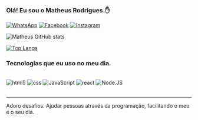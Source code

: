 

### Olá! Eu sou o Matheus Rodrigues.✋ 

[![WhatsApp](https://img.shields.io/badge/WhatsApp-25D366?style=for-the-badge&logo=whatsapp&logoColor=white)](https://api.whatsapp.com/send/?phone=%2B5543984115464&text&type=phone_number&app_absent=0)
[![Facebook](https://img.shields.io/badge/Facebook-1877F2?style=for-the-badge&logo=facebook&logoColor=white)](https://www.facebook.com/profile.php?id=100022575052166)
[![Instagram](https://img.shields.io/badge/Instagram-E4405F?style=for-the-badge&logo=instagram&logoColor=white)](https://www.instagram.com/m1theusrodrigues/)

![Matheus GitHub stats](https://github-readme-stats.vercel.app/api?username=m1theusr&count_private=false&theme=dark)

[![Top Langs](https://github-readme-stats.vercel.app/api/top-langs/?username=m1theusr&layout=compact&theme=dark)](https://github.com/anuraghazra/github-readme-stats)

### Tecnologias que eu uso no meu dia.

<div style="display: inline_block"><br />
    <img alt="html5" src="https://img.shields.io/badge/HTML5-E34F26?style=for-the-badge&logo=html5&logoColor=white">
    <img alt="css" src="https://img.shields.io/badge/CSS-239120?&style=for-the-badge&logo=css3&logoColor=white">
    <img alt="JavaScript" src="https://img.shields.io/badge/JavaScript-F7DF1E?style=for-the-badge&logo=javascript&logoColor=black">
    <img alt="react" src="https://img.shields.io/badge/React-20232A?style=for-the-badge&logo=react&logoColor=61DAFB">
    <img alt="Node.JS" src="https://img.shields.io/badge/Node.js-43853D?style=for-the-badge&logo=node.js&logoColor=white">
</div><br />

---
Adoro desafios. Ajudar pessoas através da programação, facilitando o meu e o seu dia.
